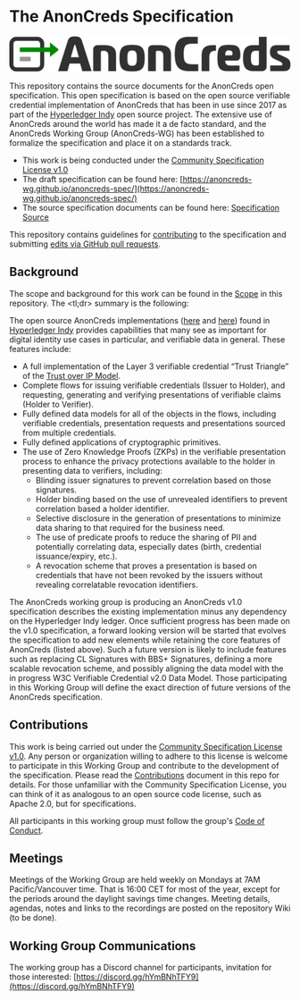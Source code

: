# The AnonCreds Specification

![AnonCreds Logo](/spec/images/logo/anoncreds_logo_horizontal.svg)

This repository contains the source documents for the AnonCreds open
specification. This open specification is based on the open source
verifiable credential implementation of AnonCreds that has been in use since 2017 as part of
the [Hyperledger Indy](https://www.hyperledger.org/projects/hyperledger-indy)
open source project. The extensive use of AnonCreds around the world has made it a de facto
standard, and the AnonCreds Working Group (AnonCreds-WG) has been established to formalize the
specification and place it on a standards track.

- This work is being conducted under the [Community Specification License v1.0](1._Community_Specification_License-v1.md)
- The draft specification can be found here: [https://anoncreds-wg.github.io/anoncreds-spec/](https://anoncreds-wg.github.io/anoncreds-spec/)
- The source specification documents can be found here: [Specification Source](/spec)

This repository contains guidelines for [contributing](#contributions) to the specification and submitting [edits via GitHub pull requests](/EditingTheSpec.md).

## Background

The scope and background for this work can be found in the [Scope](2._Scope.md) in
this repository. The <tl;dr> summary is the following:

The open source AnonCreds implementations
([here](https://github.com/hyperledger/indy-sdk/blob/master/libindy/src/api/anoncreds.rs)
and [here](https://github.com/hyperledger/indy-shared-rs/tree/main/indy-credx))
found in [Hyperledger
Indy](https://www.hyperledger.org/projects/hyperledger-indy) provides
capabilities that many see as important for digital identity use cases in
particular, and verifiable data in general. These features include:

- A full implementation of the Layer 3 verifiable credential “Trust Triangle” of the [Trust over IP Model](https://trustoverip.org/wp-content/toip-model/).
- Complete flows for issuing verifiable credentials (Issuer to Holder), and requesting, generating and verifying presentations of verifiable claims (Holder to Verifier).
- Fully defined data models for all of the objects in the flows, including verifiable credentials, presentation requests and presentations sourced from multiple credentials.
- Fully defined applications of cryptographic primitives.
- The use of Zero Knowledge Proofs (ZKPs) in the verifiable presentation process to enhance the privacy protections available to the holder in presenting data to verifiers, including:
  - Blinding issuer signatures to prevent correlation based on those signatures.
  - Holder binding based on the use of unrevealed identifiers to prevent correlation based a holder identifier.
  - Selective disclosure in the generation of presentations to minimize data sharing to that required for the business need.
  - The use of predicate proofs to reduce the sharing of PII and potentially correlating data, especially dates (birth, credential issuance/expiry, etc.).
  - A revocation scheme that proves a presentation is based on credentials that have not been revoked by the issuers without revealing correlatable revocation identifiers.

The AnonCreds working group is producing an AnonCreds v1.0 specification
describes the existing implementation minus any dependency on the Hyperledger
Indy ledger. Once sufficient progress has been made on the v1.0 specification, a
forward looking version will be started that evolves the specification to add
new elements while retaining the core features of AnonCreds (listed above). Such
a future version is likely to include features such as replacing CL Signatures
with BBS+ Signatures, defining a more scalable revocation scheme, and possibly
aligning the data model with the in progress W3C Verifiable Credential v2.0 Data
Model. Those participating in this Working Group will define the exact direction
of future versions of the AnonCreds specification.

## Contributions

This work is being carried out under the [Community Specification License
v1.0](1._Community_Specification_License-v1.md). Any person or organization
willing to adhere to this license is welcome to participate in this Working
Group and contribute to the development of the specification. Please read the
[Contributions](6._Contributing.md) document in this repo for details. For those
unfamiliar with the Community Specification License, you can think of it as
analogous to an open source code license, such as Apache 2.0, but for
specifications.

All participants in this working group must follow the group's [Code of Conduct](8._Code_of_Conduct.md).

## Meetings

Meetings of the Working Group are held weekly on Mondays at 7AM
Pacific/Vancouver time. That is 16:00 CET for most of the year, except for the
periods around the daylight savings time changes. Meeting details, agendas,
notes and links to the recordings are posted on the repository Wiki (to be done).

## Working Group Communications

The working group has a Discord channel for participants, invitation for those interested: [https://discord.gg/hYmBNhTFY9](https://discord.gg/hYmBNhTFY9)
